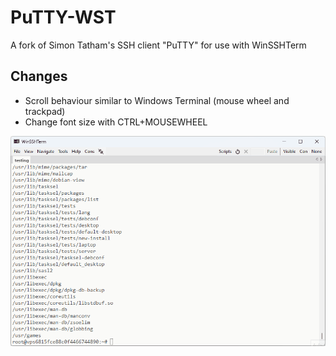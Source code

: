 # PuTTY-WST
A fork of Simon Tatham's SSH client "PuTTY" for use with WinSSHTerm

## Changes
* Scroll behaviour similar to Windows Terminal (mouse wheel and trackpad)
* Change font size with CTRL+MOUSEWHEEL

![Scroll Demonstration](scroll_demo.gif)
